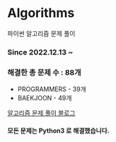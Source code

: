 # Algorithms
파이썬 알고리즘 문제 풀이
### Since 2022.12.13 ~
### 해결한 총 문제 수 : 88개
- PROGRAMMERS - 39개
- BAEKJOON - 49개

[알고리즘 문제 풀이 블로그](https://monzheld.tistory.com/category/%E2%8C%A8%EF%B8%8F%20Algorithms)
#### 모든 문제는 Python3 로 해결했습니다.
